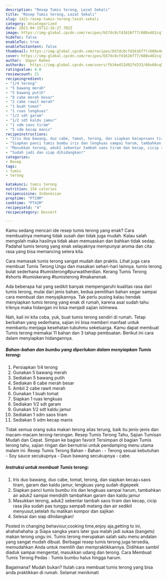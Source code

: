 ```yaml
---
description: "Resep Tumis terong, Lezat Sekali"
title: "Resep Tumis terong, Lezat Sekali"
slug: 1421-resep-tumis-terong-lezat-sekali
category: Uncategorized
date: 2021-04-15T12:16:27.702Z
image: https://img-global.cpcdn.com/recipes/b57dc8cfd1616f77/680x482cq70/tumis-terong-foto-resep-utama.jpg
hideToc: false
enableToc: true
enableTocContent: false
thumbnail: https://img-global.cpcdn.com/recipes/b57dc8cfd1616f77/680x482cq70/tumis-terong-foto-resep-utama.jpg
cover: https://img-global.cpcdn.com/recipes/b57dc8cfd1616f77/680x482cq70/tumis-terong-foto-resep-utama.jpg
author:  Dapur Rahen
authorAv:  https://img-global.cpcdn.com/users/fb34e452d92fd333/60x60cq50/avatar.jpg
ratingvalue: 4.8
reviewcount: 21
recipeingredient:
- "1/4 terong"
- "5 bawang merah"
- "5 bawang putih"
- "8 cabe merah besar"
- "2 cabe rawit merah"
- "1 buah tomat"
- "1 ruas lengkuas"
- "1/2 sdt garam"
- "1/2 sdt kaldu jamur"
- "1 sdm saos tiram"
- "5 sdm kecap manis"
recipeinstructions:
- "Iris duo bawang, duo cabe, tomat, terong, dan siapkan kecap+saos tiram, garam dan kaldu jamur, lengkuas yang sudah digepeek"
- "Siapkan panci tumis bumbu iris dan lengkuas sampai harum, tambahkan air aduk2 sampai mendidih tambahkan garam dan kaldu jamur"
- "Masukkan terong, aduk2 sebentar tambah saos tiram dan kecap, cicip rasa jika sudah pas tunggu sampa8 matang dan air sedikit menyusut,setelah itu matikan kompor dan sajikan"
- "Sudah jadi dan siap dihidangkan!"
categories:
- Resep
tags:
- tumis
- terong

katakunci: tumis terong 
nutrition: 154 calories
recipecuisine: Indonesian
preptime: "PT19M"
cooktime: "PT42M"
recipeyield: "4"
recipecategory: Dessert

---
```



Kamu sedang mencari ide resep tumis terong yang enak? Cara membuatnya memang tidak susah dan tidak juga mudah. Kalau salah mengolah maka hasilnya tidak akan memuaskan dan bahkan tidak sedap. Padahal tumis terong yang enak selayaknya mempunyai aroma dan cita rasa yang bisa memancing selera kita.


Cara memasak tumis terong sangat mudah dan praktis. Lihat juga cara membuat Tumis Terong Ungu dan masakan sehari-hari lainnya. tumis terong bulat sederhana #tumisterong#purwatiherdian. Kerang Tumis Terong #shorts #tumiskerang #tumisterong #makanenak.

Ada beberapa hal yang sedikit banyak mempengaruhi kualitas rasa dari tumis terong, mulai dari jenis bahan, kedua pemilihan bahan segar sampai cara membuat dan menyajikannya. Tak perlu pusing kalau hendak menyiapkan tumis terong yang enak di rumah, karena asal sudah tahu triknya maka hidangan ini bisa menjadi sajian istimewa.


Nah, kali ini kita coba, yuk, buat tumis terong sendiri di rumah. Tetap berbahan yang sederhana, sajian ini bisa memberi manfaat untuk membantu menjaga kesehatan tubuhmu sekeluarga. Kamu dapat membuat Tumis terong memakai 11 bahan dan 3 tahap pembuatan. Berikut ini cara dalam menyiapkan hidangannya.

<!--inarticleads1-->

##### Bahan-bahan dan bumbu yang diperlukan dalam menyiapkan Tumis terong:

1. Persiapkan 1/4 terong
1. Gunakan 5 bawang merah
1. Sediakan 5 bawang putih
1. Sediakan 8 cabe merah besar
1. Ambil 2 cabe rawit merah
1. Gunakan 1 buah tomat
1. Siapkan 1 ruas lengkuas
1. Sediakan 1/2 sdt garam
1. Gunakan 1/2 sdt kaldu jamur
1. Sediakan 1 sdm saos tiram
1. Sediakan 5 sdm kecap manis


Tidak semua orang suka makan terong alias terung, baik itu jenis-jenis dan macam-macam terong-terongan. Resep Tumis Terong Tahu, Sajian Tumisan Mudah dan Cepat. Simpan ke bagian favorit Tersimpan di bagian Tumis terong tahu, sajian ringan dan bernutrisi untuk pendamping menu utama malam ini. Resep Tumis Terong Bahan - Bahan : - Terong sesuai kebutuhan - Soy sauce secukupnya - Daun bawang secukupnya - cabe. 

<!--inarticleads2-->

##### Instruksi untuk membuat Tumis terong:

1. Iris duo bawang, duo cabe, tomat, terong, dan siapkan kecap+saos tiram, garam dan kaldu jamur, lengkuas yang sudah digepeek
1. Siapkan panci tumis bumbu iris dan lengkuas sampai harum, tambahkan air aduk2 sampai mendidih tambahkan garam dan kaldu jamur
1. Masukkan terong, aduk2 sebentar tambah saos tiram dan kecap, cicip rasa jika sudah pas tunggu sampa8 matang dan air sedikit menyusut,setelah itu matikan kompor dan sajikan
1. Selesai dan siap dihidangkan!

Posted in changing behaviour,cooking time,enjoy aja,getting to ini, ahahahahaha :p Siapa sangka years later gua malah jadi sukaa (bangets) makan terong ungu ini. Tumis terong merupakan salah satu menu andalan yang sangat mudah dibuat. Berbagai resep tumis terong juga tersedia, memudahkan Anda untuk memilih dan mempraktikkannya. Didihkan sambil diaduk sampai mengental, masukkan udang dan terong. Cara Membuat Tumis Terong Pedas : Tumis bumbu halus hingga harum. 

Bagaimana? Mudah bukan? Itulah cara membuat tumis terong yang bisa anda praktikkan di rumah. Selamat menikmati
